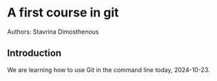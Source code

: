 # A first course in git

Authors: Stavrina Dimosthenous

## Introduction

We are learning how to use Git in the command line today, 2024-10-23.
